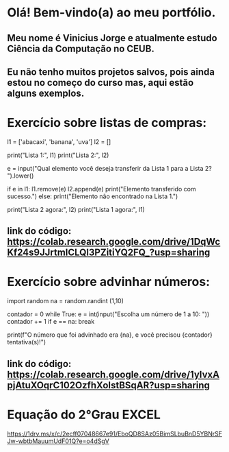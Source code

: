 # Olá! Bem-vindo(a) ao meu portfólio.
## Meu nome é Vinicius Jorge e atualmente estudo Ciência da Computação no CEUB.
## Eu não tenho muitos projetos salvos, pois ainda estou no começo do curso mas, aqui estão alguns exemplos.


# Exercício sobre listas de compras:
l1 = ['abacaxi', 'banana', 'uva']
l2 = []

print("Lista 1:", l1)
print("Lista 2:", l2)

e = input("Qual elemento você deseja transferir da Lista 1 para a Lista 2? ").lower()

if e in l1:
    l1.remove(e) 
    l2.append(e)
    print("Elemento transferido com sucesso.")
else:
    print("Elemento não encontrado na Lista 1.")

print("Lista 2 agora:", l2)
print("Lista 1 agora:", l1)

## link do código: https://colab.research.google.com/drive/1DqWcKf24s9JJrtmICLQl3PZitiYQ2FQ_?usp=sharing

# Exercício sobre advinhar números:
import random
na = random.randint (1,10)

contador = 0
while True:
  e = int(input("Escolha um número de 1 a 10: "))
  contador += 1 
  if e == na:
    break
    
print(f"O número que foi advinhado era {na}, e você precisou {contador} tentativa(s)!")

## link do código: https://colab.research.google.com/drive/1yIvxApjAtuXOqrC102OzfhXoIstBSqAR?usp=sharing

# Equação do 2°Grau EXCEL
https://1drv.ms/x/c/2ecff07048667e91/EboQD8SAz05BimSLbuBnD5YBNrSFJw-wbtbMauumUdF01Q?e=o4dSgV
